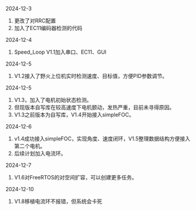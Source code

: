 2024-12-3

1. 更改了对RRC配置
2. 加入了EC11编码器检测的代码

2024-12-4

1. Speed_Loop V1.1加入串口、EC11、GUI

2024-12-5

1. V1.2接入了野火上位机实时检测速度、目标值，方便PID参数调节。

2024-12-5

1. V1.3，加入了电机初始状态检测。
2. 但现版本自写库在较高速度下电机颤动，发热严重，目前未寻得原因。
3. V1.3之前版本为自写库，V1.4开始接入simpleFOC。

2024-12-6

1. v1.4成功接入simpleFOC，实现角度、速度闭环，V1.5整理数据结构方便接入第二个电机。
2. 后续计划加入电流环。

2024-12-7

1. V1.6对FreeRTOS的对空间扩容，可以创建更多任务。

2024-12-10

1. V1.8移植电流环不报错，但系统会卡死
